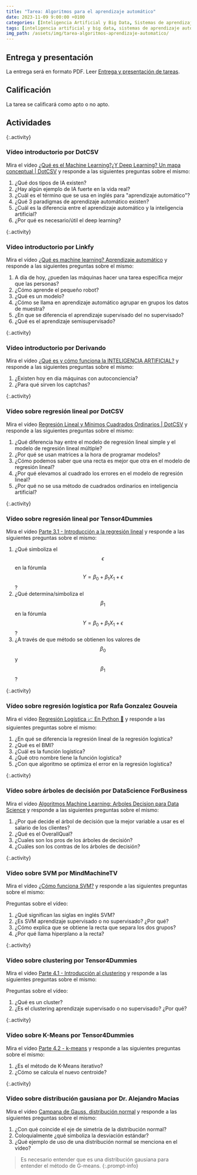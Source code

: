 ```yaml
---
title: "Tarea: Algoritmos para el aprendizaje automático"
date: 2023-11-09 9:00:00 +0100
categories: [Inteligencia Artificial y Big Data, Sistemas de aprendizaje automático]
tags: [inteligencia artificial y big data, sistemas de aprendizaje automático]
img_path: /assets/img/tarea-algoritmos-aprendizaje-automatico/
---
```


## Entrega y presentación

La entrega será en formato PDF. Leer [Entrega y presentación de tareas](/posts/entrega-presentacion-tareas/).

## Calificación

La tarea se calificará como apto o no apto.

## Actividades

{:.activity}
### Vídeo introductorio por DotCSV

Mira el vídeo [¿Qué es el Machine Learning?¿Y Deep Learning? Un mapa conceptual | DotCSV](https://www.youtube.com/embed/KytW151dpqU?si=GVVTwLVpZ39gk0dU) y responde a las siguientes preguntas sobre el mismo:

1. ¿Qué dos tipos de IA existen?
1. ¿Hay algún ejemplo de IA fuerte en la vida real?
1. ¿Cuál es el término que se usa en inglés para "aprendizaje automático"?
1. ¿Qué 3 paradigmas de aprendizaje automático existen?
1. ¿Cuál es la diferencia entre el aprendizaje automático y la inteligencia artificial?
1. ¿Por qué es necesario/útil el deep learning?

{:.activity}
### Vídeo introductorio por Linkfy

Mira el vídeo [¿Qué es machine learning? Aprendizaje automático](https://www.youtube.com/embed/xrQ1YH0PnrM?si=0FnJ-LY-pmQ0-XLq) y responde a las siguientes preguntas sobre el mismo:

1. A día de hoy, ¿pueden las máquinas hacer una tarea específica mejor que las personas?
1. ¿Cómo aprende el pequeño robot?
1. ¿Qué es un modelo?
1. ¿Cómo se llama en aprendizaje automático agrupar en grupos los datos de muestra?
1. ¿En que se diferencia el aprendizaje supervisado del no supervisado?
1. ¿Qué es el aprendizaje semisupervisado?

{:.activity}
### Vídeo introductorio por Derivando

Mira el vídeo [¿Qué es y cómo funciona la INTELIGENCIA ARTIFICIAL?](https://www.youtube.com/embed/_tA5cinv0U8?si=83FYEyOK9lvNzuR4) y responde a las siguientes preguntas sobre el mismo:

1. ¿Existen hoy en dia máquinas con autoconciencia?
1. ¿Para qué sirven los captchas?

{:.activity}
### Vídeo sobre regresión lineal por DotCSV

Mira el vídeo [Regresión Lineal y Mínimos Cuadrados Ordinarios | DotCSV](https://www.youtube.com/embed/k964_uNn3l0?si=WsWwIMtLhJ-0JK6_) y responde a las siguientes preguntas sobre el mismo:

1. ¿Qué diferencia hay entre el modelo de regresión lineal simple y el modelo de regresión lineal múltiple?
1. ¿Por qué se usan matrices a la hora de programar modelos?
1. ¿Cómo podemos saber que una recta es mejor que otra en el modelo de regresión lineal?
1. ¿Por qué elevamos al cuadrado los errores en el modelo de regresión lineal?
1. ¿Por qué no se usa método de cuadrados ordinarios en inteligencia artificial?

{:.activity}
### Vídeo sobre regresión lineal por Tensor4Dummies

Mira el vídeo [ Parte 3.1 - Introducción a la regresión lineal](https://www.youtube.com/embed/J3Sw1Z2rVmc?si=NJtl9oz4EEQNXgwT) y responde a las siguientes preguntas sobre el mismo:

1. ¿Qué simboliza el $$\epsilon$$ en la fórumla $$Y = \beta_{0} + \beta_{1} X_{1} + \epsilon$$?
1. ¿Qué determina/simboliza el $$\beta_{1}$$ en la fórumla $$Y = \beta_{0} + \beta_{1} X_{1} + \epsilon$$?
1. ¿A través de que método se obtienen los valores de $$\beta_{0}$$ y $$\beta_{1}$$?

{:.activity}
### Vídeo sobre regresión logística por Rafa Gonzalez Gouveia

Mira el vídeo [Regresión Logística 📈 En Python 🐍](https://www.youtube.com/embed/BHok3wJpmf0?si=_2WDTq4oc922AP6X) y responde a las siguientes preguntas sobre el mismo:

1. ¿En qué se diferencia la regresión lineal de la regresión logística?
1. ¿Qué es el BMI?
1. ¿Cuál es la función logística?
1. ¿Qué otro nombre tiene la función logística?
1. ¿Con que algoritmo se optimiza el error en la regresión logística?

{:.activity}
### Vídeo sobre árboles de decisión por DataScience ForBusiness

Mira el vídeo [Algoritmos Machine Learning: Arboles Decision para Data Science](https://www.youtube.com/embed/LZkIfA5kgl0?si=HtS7QZAD8sDVDZtJ) y responde a las siguientes preguntas sobre el mismo:

1. ¿Por qué decide el árbol de decisión que la mejor variable a usar es el salario de los clientes?
1. ¿Qué es el OverallQual?
1. ¿Cuales son los pros de los árboles de decisión?
1. ¿Cuáles son los contras de los árboles de decisión?

{:.activity}
### Vídeo sobre SVM por MindMachineTV

Mira el vídeo [¿Cómo funciona SVM?](https://www.youtube.com/embed/kl6tyEi5eso?si=f6DPqO9pqxfzUpTx) y responde a las siguientes preguntas sobre el mismo:

Preguntas sobre el vídeo:

1. ¿Qué significan las siglas en inglés SVM?
1. ¿Es SVM aprendizaje supervisado o no supervisado? ¿Por qué?
1. ¿Cómo explica que se obtiene la recta que separa los dos grupos?
1. ¿Por qué llama hiperplano a la recta?

{:.activity}
### Vídeo sobre clustering por Tensor4Dummies

Mira el vídeo [Parte 4.1 - Introducción al clustering](https://www.youtube.com/embed/aUPRixo1jFw?si=Cjx2Z_r30fqtFxrt) y responde a las siguientes preguntas sobre el mismo:

Preguntas sobre el vídeo:

1. ¿Qué es un cluster?
1. ¿Es el clustering aprendizaje supervisado o no supervisado? ¿Por qué?

{:.activity}
### Vídeo sobre K-Means por Tensor4Dummies

Mira el vídeo [Parte 4.2 - k-means](https://www.youtube.com/embed/vFFGIPXwFlE?si=NQnPL8Gxne4FlBlp) y responde a las siguientes preguntas sobre el mismo:

1. ¿Es el método de K-Means iterativo?
1. ¿Cómo se calcula el nuevo centroide?

{:.activity}
### Vídeo sobre distribución gausiana por Dr. Alejandro Macias

Mira el vídeo [Campana de Gauss, distribución normal](https://www.youtube.com/embed/OiKEs2BZ4v0?si=UdwrNTJkAeRC_xsC) y responde a las siguientes preguntas sobre el mismo:

1. ¿Con qué coincide el eje de simetría de la distribución normal?
1. Coloquialmente ¿qué simboliza la desviación estándar?
1. ¿Qué ejemplo de uso de una distribución normal se menciona en el vídeo?

> Es necesario entender que es una distribución gausiana para entender el método de G-means.
{:.prompt-info}
